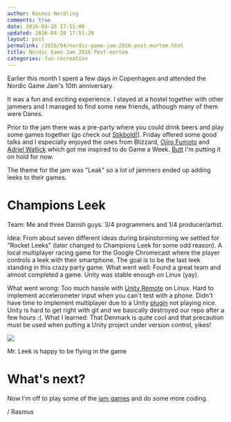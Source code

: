 ```yaml
---
author: Rasmus Nordling
comments: true
date: 2016-04-20 17:51:00
updated: 2016-04-20 17:51:29
layout: post
permalink: /2016/04/nordic-game-jam-2016-post-mortem.html
title: Nordic Game Jam 2016 Post-mortem
categories: fun-recreation
---
```


Earlier this month I spent a few days in Copenhagen and attended the Nordic Game Jam's 10th anniversary.

It was a fun and exciting experience. I stayed at a hostel together with other jammers and I managed to find some new friends, although many of them were Danes.

Prior to the jam there was a pre-party where you could drink beers and play some games together (go check out [Stikbold!](http://www.stikbold.com/)). Friday offered some good talks and I especially enjoyed the ones from Blizzard, [Ojiro Fumoto](https://twitter.com/moppin_) and [Adriel Wallick](http://msminotaur.com/) which got me inspired to do Game a Week. [Butt](http://butt.holdings/fionna-butts.gif) I'm putting it on hold for now.

The theme for the jam was "Leak" so a lot of jammers ended up adding leeks to their games.

# Champions Leek

Team: Me and three Danish guys. 3/4 programmers and 1/4 producer/artist.

Idea: From about seven different ideas during brainstorming we settled for "Rocket Leeks" (later changed to Champions Leek for some odd reason). A local multiplayer racing game for the Google Chromecast where the player controls a leek with their smartphone. The goal is to be the last leek standing in this crazy party game.
What went well: Found a great team and almost completed a game. Unity was stable enough on Linux (yay).

What went wrong: Too much hassle with [Unity Remote](http://docs.unity3d.com/Manual/UnityRemote4.html) on Linux. Hard to implement accelerometer input when you can't test with a phone. Didn't have time to implement multiplayer due to a Unity [plugin](https://www.assetstore.unity3d.com/en/#!/content/1786) not playing nice. Unity is hard to get right with git and we basically destroyed our repo after a few hours :(.
What I learned: That Denmark is quite cool and that precaution must be used when putting a Unity project under version control, yikes!

[![](https://3.bp.blogspot.com/-yVxkdMFwfx8/VxVF2hRPl5I/AAAAAAAAC60/lvfBSfu_JSYRFyj1y7DwCaF7Y7R2vJy6QCLcB/s320/Leek-for-blog.png)](https://3.bp.blogspot.com/-yVxkdMFwfx8/VxVF2hRPl5I/AAAAAAAAC60/lvfBSfu_JSYRFyj1y7DwCaF7Y7R2vJy6QCLcB/s1600/Leek-for-blog.png)

Mr. Leek is happy to be flying in the game

# What's next?

Now I'm off to play some of the [jam games](https://itch.io/jam/ngj16/entries) and do some more coding.

/ Rasmus